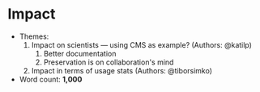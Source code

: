 # Impact

- Themes:
    1. Impact on scientists — using CMS as example? (Authors: @katilp)
        1. Better documentation
        2. Preservation is on collaboration's mind
    2. Impact in terms of usage stats (Authors: @tiborsimko)
- Word count: **1,000**
